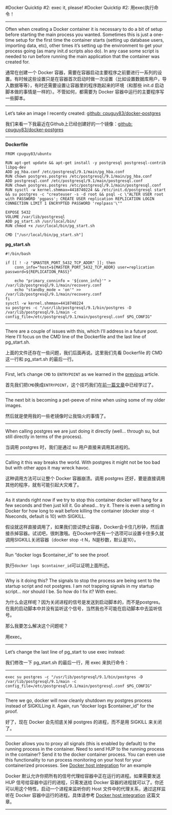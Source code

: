 #Docker Quicktip #2: exec it, please!
#Docker Quicktip #2: 用exec执行命令！

***

Often when creating a Docker container it is necessary to do a bit of setup before starting the main process you wanted. Sometimes this is just a one-time setup for the first time the container starts (setting up database users, importing data, etc), other times it’s setting up the environment to get your process going (as many init.d scripts also do). In any case some script is needed to run before running the main application that the container was created for.

通常在创建一个 Docker 容器，需要在容器启动主要程序之前要进行一系列的设置。有时候这些设置只是在容器首次启动时做一次设置（比如设置数据库用户，导入数据等等），有时还需要设置让容器里的程序跑起来的环境（和那些 init.d 启动脚本做的事情是一样的）。不管如何，都需要为 Docker 容器中运行的主要程序写一些脚本。

***

Let’s take an image I recently created: [github: cpuguy83/docker-postgres](https://github.com/cpuguy83/docker-postgres/tree/d59c8578fabfd2e5a417d499836cd1643eac92b4)

我们来看一下我最近在Github上已经创建好的一个镜像：[github: cpuguy83/docker-postgres](https://github.com/cpuguy83/docker-postgres/tree/d59c8578fabfd2e5a417d499836cd1643eac92b4)

***

**Dockerfile**

    FROM cpuguy83/ubuntu
     
    RUN apt-get update && apt-get install -y postgresql postgresql-contrib libpq-dev
    ADD pg_hba.conf /etc/postgresql/9.1/main/pg_hba.conf
    RUN chown postgres.postgres /etc/postgresql/9.1/main/pg_hba.conf
    ADD postgresql.conf /etc/postgresql/9.1/main/postgresql.conf
    RUN chown postgres.postgres /etc/postgresql/9.1/main/postgresql.conf
    RUN sysctl -w kernel.shmmax=4418740224 && /etc/init.d/postgresql start && su postgres -c "createuser -s -d root && psql -c \"ALTER USER root with PASSWORD 'pgpass'; CREATE USER replication REPLICATION LOGIN CONNECTION LIMIT 1 ENCRYPTED PASSWORD 'replpass'\""
     
    EXPOSE 5432
    VOLUME /var/lib/postgresql
    ADD pg_start.sh /usr/local/bin/
    RUN chmod +x /usr/local/bin/pg_start.sh
     
    CMD ["/usr/local/bin/pg_start.sh"]
    
**pg_start.sh**

    #!/bin/bash
    
    if [[ ! -z "$MASTER_PORT_5432_TCP_ADDR" ]]; then
        conn_info="host=${MASTER_PORT_5432_TCP_ADDR} user=replication password=${REPLICATION_PASS}"
     
        echo "primary_conninfo = '${conn_info}'" > /var/lib/postgresql/9.1/main/recovery.conf
        echo "standby_mode = 'on'" >> /var/lib/postgresql/9.1/main/recovery.conf 
    fi
    sysctl -w kernel.shmmax=4418740224
    su postgres -c "/usr/lib/postgresql/9.1/bin/postgres -D /var/lib/postgresql/9.1/main -c config_file=/etc/postgresql/9.1/main/postgresql.conf $PG_CONFIG"


***

There are a couple of issues with this, which I’ll address in a future post. Here I’ll focus on the CMD line of the Dockerfile and the last line of pg_start.sh.

上面的文件还存在一些问题，我们后面再说。这里我们先看 Dockerfile 的 CMD 这一行和 pg_start.sh 的最后一行。

***

First, let’s change `CMD` to `ENTRYPOINT` as we learned in the [previous](http://www.tech-d.net/2014/01/27/docker-quicktip-1-entrypoint/) article.

首先我们把`CMD`换成`ENTRYPOINT`，这个技巧我们在[前一篇文章](http://www.tech-d.net/2014/01/27/docker-quicktip-1-entrypoint/)中已经学过了。

***

The next bit is becoming a pet-peeve of mine when using some of my older images.

然后就是使用我的一些老镜像时让我恼火的事情了。

***

When calling postgres we are just doing it directly (well… through su, but still directly in terms of the process).

当调用 postgres 时，我们是通过 su 用户直接来调用其进程的。

***

Calling it this way breaks the world. With postgres it might not be too bad but with other apps it may wreck havoc.

这种调用方法可以让整个 Docker 容器崩溃。调用 postgres 还好，要是直接调用其他的程序，就有可能引起大灾难了。

***

As it stands right now if we try to stop this container docker will hang for a few seconds and then just kill it. Go ahead… try it. There is even a setting in Docker for how long to wait before killing the container (docker stop -t Nseconds, default is 10) with SIGKILL.

假设就这样直接调用了，如果我们尝试停止容器，Docker会卡住几秒钟，然后直接杀掉容器。试试吧，很刺激哦。在Docker中还有一个选项可以设置卡住多久就调用SIGKILL关闭容器（docker stop -t N，N是秒数，默认是10）。

***

Run “docker logs $container_id” to see the proof.

执行`docker logs $container_id`可以证明上面所述。

***

Why is it doing this? The signals to stop the process are being sent to the startup script and not postgres. I am not trapping signals in my startup script… nor should I be.
So how do I fix it? With exec.

为什么会这样呢？因为关闭进程的信号是发送到启动脚本的，而不是postgres。在我的启动脚本中并没有监听这个信号，当然我也不可能在启动脚本中去监听信号。

那么我要怎么解决这个问题呢？

用exec。

***

Let’s change the last line of pg_start to use exec instead:

我们修改一下 pg_start.sh 的最后一行，用 exec 来执行命令：

***
    exec su postgres -c "/usr/lib/postgresql/9.1/bin/postgres -D /var/lib/postgresql/9.1/main -c config_file=/etc/postgresql/9.1/main/postgresql.conf $PG_CONFIG"

***

There we go, docker will now cleanly shutdown my postgres process instead of SIGKILLing it.
Again, run “docker logs $container_id” for the proof.

好了，现在 Docker 会先彻底关掉 postgres 的进程，而不是用 SIGKILL 来关闭了。

***

Docker allows you to proxy all signals (this is enabled by default) to the running process in the container. Need to send HUP to the running process in the container? Send it to the docker container process. You can even use this functionality to run process monitoring on your host for your containerized processes. See [Docker host integration](http://docs.docker.io/en/latest/use/host_integration/) for an example

Docker 默认允许你把所有的信号代理给容器中正在运行的进程。如果需要发送 HUP 信号给容器中运行的进程，只需发送给 Docker 容器的进程就可以了。你还可以用这个特性，启动一个进程来监听你的 Host 文件中的代理关系，通过这样监听在 Docker 容器中运行的进程。具体请参考 [Docker host integration](http://docs.docker.io/en/latest/use/host_integration/) 这篇文章。

***
